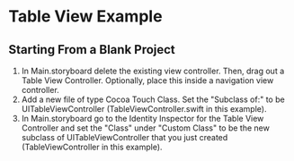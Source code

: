 # Table View Example

## Starting From a Blank Project

1. In Main.storyboard delete the existing view controller. Then, drag out a Table View Controller. Optionally, place this inside a navigation view controller.
2. Add a new file of type Cocoa Touch Class. Set the "Subclass of:" to be UITableViewController (TableViewController.swift in this example).
3. In Main.storyboard go to the Identity Inspector for the Table View Controller and set the "Class" under "Custom Class" to be the new subclass of UITableViewController that you just created (TableViewController in this example).